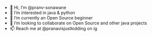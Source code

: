 - 👋 Hi, I’m @pranv-sonawane
- 👀 I’m interested in java & python
- 🌱 I’m currently an Open Source beginner
- 💞️ I’m looking to collaborate on Open Source and other java projects
- 📫 Reach me at @pranavisjustkidding on ig

<!---
pranv-sonawane/pranv-sonawane is a ✨ special ✨ repository because its `README.md` (this file) appears on your GitHub profile.
You can click the Preview link to take a look at your changes.
--->

